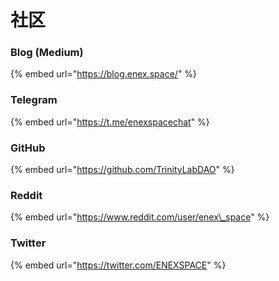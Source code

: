 # 社区

### Blog \(Medium\)

{% embed url="https://blog.enex.space/" %}

### Telegram

{% embed url="https://t.me/enexspacechat" %}

### GitHub

{% embed url="https://github.com/TrinityLabDAO" %}

### Reddit

{% embed url="https://www.reddit.com/user/enex\_space" %}



### Twitter

{% embed url="https://twitter.com/ENEXSPACE" %}

### 



